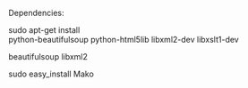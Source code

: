 Dependencies:

sudo apt-get install \
  python-beautifulsoup python-html5lib libxml2-dev libxslt1-dev

beautifulsoup
libxml2


sudo easy_install Mako
